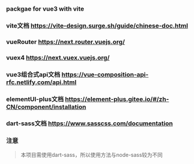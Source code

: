 ### packgae for vue3 with vite

### vite文档 <https://vite-design.surge.sh/guide/chinese-doc.html>

### vueRouter <https://next.router.vuejs.org/>

### vuex4 <https://next.vuex.vuejs.org/>

### vue3组合式api文档 <https://vue-composition-api-rfc.netlify.com/api.html>

### elementUI-plus文档 <https://element-plus.gitee.io/#/zh-CN/component/installation>

### dart-sass文档 <https://www.sasscss.com/documentation>

### 注意

> 本项目需使用dart-sass，所以使用方法与node-sass较为不同
